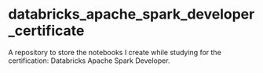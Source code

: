 # databricks_apache_spark_developer_certificate
A repository to store the notebooks I create while studying for the certification: Databricks Apache Spark Developer.
